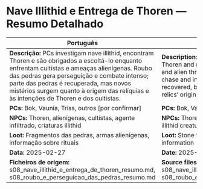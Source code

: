 # Nave Illithid e Entrega de Thoren — Resumo Detalhado

| Português | English |
|-----------|---------|
| **Descrição:** PCs investigam nave illithid, encontram Thoren e são obrigados a escoltá-lo enquanto enfrentam cultistas e ameaças alienígenas. Roubo das pedras gera perseguição e combate intenso; parte das pedras é recuperada, mas novos mistérios surgem quanto à origem das relíquias e às intenções de Thoren e dos cultistas.<br> | **Description:** PCs investigate illithid ship, find Thoren and must escort him while facing cultists and alien threats. The theft of the stones sparks a chase and intense combat; some stones are recovered, but new mysteries arise about the relics’ origin and Thoren/cultists’ intentions.<br> |
| **PCs:** Bok, Vaunia, Triss, outros [por confirmar] | **PCs:** Bok, Vaunia, Triss, others [to confirm] |
| **NPCs:** Thoren, alienígenas, cultistas, agente infiltrado, criaturas illithid | **NPCs:** Thoren, aliens, cultists, infiltrator agent, illithid creatures |
| **Loot:** Fragmentos das pedras, armas alienígenas, informação sobre rituais | **Loot:** Stone fragments, alien weapons, ritual information |
| **Data:** 2025-02-27 | **Date:** 2025-02-27 |
| **Ficheiros de origem:** s08_nave_illithid_e_entrega_de_thoren_resumo.md, s08_roubo_e_perseguicao_das_pedras_resumo.md | **Source files:** s08_nave_illithid_e_entrega_de_thoren_resumo.md, s08_roubo_e_perseguicao_das_pedras_resumo.md |
